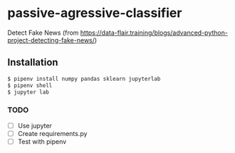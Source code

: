 # passive-agressive-classifier
Detect Fake News (from https://data-flair.training/blogs/advanced-python-project-detecting-fake-news/)

## Installation

```bash
$ pipenv install numpy pandas sklearn jupyterlab
$ pipenv shell
$ jupyter lab
```

### TODO
- [ ] Use jupyter
- [ ] Create requirements.py
- [ ] Test with pipenv
<!--stackedit_data:
eyJoaXN0b3J5IjpbLTY3NjE0NzUxOSw1NjMyOTk2NzNdfQ==
-->
